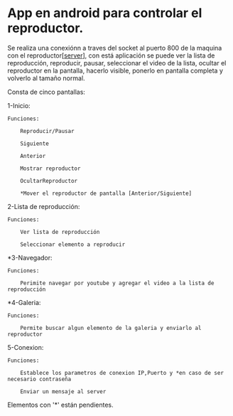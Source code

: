# App en android para controlar el reproductor.

Se realiza una conexiónn a traves del socket al puerto 800 de la maquina con el reproductor[[server](https://github.com/EfraimRL/pyTestScreen)], 
con está aplicación se puede ver la lista de reproducción, reproducir, pausar, seleccionar el video de la lista, 
ocultar el reproductor en la pantalla, hacerlo visible, ponerlo en pantalla completa y volverlo al tamaño normal.

Consta de cinco pantallas:

1-Inicio:

  	Funciones:
  
    	Reproducir/Pausar
    
    	Siguiente
    
    	Anterior
    
    	Mostrar reproductor
    
    	OcultarReproductor
    
    	*Mover el reproductor de pantalla [Anterior/Siguiente]
    
2-Lista de reproducción:

  	Funciones:
  
    	Ver lista de reproducción
    
    	Seleccionar elemento a reproducir
    
*3-Navegador:

  	Funciones:
  
    	Perimite navegar por youtube y agregar el video a la lista de reproducción
    
*4-Galeria:

  	Funciones:
  
    	Permite buscar algun elemento de la galeria y enviarlo al reproductor
    
5-Conexion:

  	Funciones:
  
    	Establece los parametros de conexion IP,Puerto y *en caso de ser necesario contraseña
    
    	Enviar un mensaje al server
    
Elementos con '*' están pendientes.
